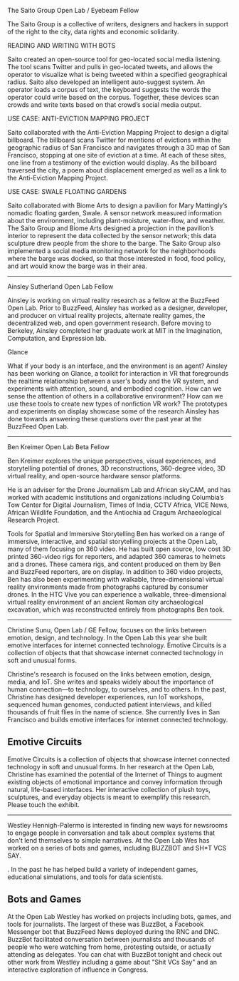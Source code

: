 The Saito Group
Open Lab / Eyebeam Fellow

The Saito Group is a collective of writers, designers and hackers in support of the right to the city, data rights and economic solidarity.

READING AND WRITING WITH BOTS

Saito created an open-source tool for geo-located social media listening. The tool scans Twitter and pulls in geo-located tweets, and allows the operator to visualize what is being tweeted within a specified geographical radius. Saito also developed an intelligent auto-suggest system. An operator loads a corpus of text, the keyboard suggests the words the operator could write based on the corpus. Together, these devices scan crowds and write texts based on that crowd’s social media output.

USE CASE: ANTI-EVICTION MAPPING PROJECT

Saito collaborated with the Anti-Eviction Mapping Project to design a digital billboard. The billboard scans Twitter for mentions of evictions within the geographic radius of San Francisco and navigates through a 3D map of San Francisco, stopping at one site of eviction at a time. At each of these sites, one line from a testimony of the eviction would display. As the billboard traversed the city, a poem about displacement emerged as well as a link to the Anti-Eviction Mapping Project.

USE CASE: SWALE FLOATING GARDENS

Saito collaborated with Biome Arts to design a pavilion for Mary Mattingly’s nomadic floating garden,  Swale. A sensor network measured information about the environment, including plant-moisture, water-flow, and weather. The Saito Group and Biome Arts designed a projection in the pavilion’s interior to represent the data collected by the sensor network; this data sculpture drew people from the shore to the barge. The Saito Group also implemented a social media monitoring network for the neighborhoods where the barge was docked, so that those interested in food, food policy, and art would know the barge was in their area.

-----------------------------------
Ainsley Sutherland
Open Lab Fellow

Ainsley is working on virtual reality research as a fellow at the BuzzFeed Open Lab. Prior to BuzzFeed, Ainsley has worked as a designer, developer, and producer on virtual reality projects, alternate reality games, the decentralized web, and open government research. Before moving to Berkeley, Ainsley completed her graduate work at MIT in the Imagination, Computation, and Expression lab.

Glance

What if your body is an interface, and the environment is an agent? Ainsley has been working on Glance, a toolkit for interaction in VR that foregrounds the realtime relationship between a user's body and the VR system, and experiments with attention, sound, and embodied cognition. How can we sense the attention of others in a collaborative environment? How can we use these tools to create new types of nonfiction VR work? The prototypes and experiments on display showcase some of the research Ainsley has done towards answering these questions over the past year at the BuzzFeed Open Lab.



-----------------------------------
Ben Kreimer
Open Lab Beta Fellow

Ben Kreimer explores the unique perspectives, visual experiences, and storytelling potential of drones, 3D reconstructions, 360-degree video, 3D virtual reality, and open-source hardware sensor platforms.


 He is an adviser for the Drone Journalism Lab and African skyCAM, and has worked with academic institutions and organizations including Columbia’s Tow Center for Digital Journalism, Times of India, CCTV Africa, VICE News, African Wildlife Foundation, and the Antiochia ad Cragum Archaeological Research Project.


Tools for Spatial and Immersive Storytelling
Ben has worked on a range of immersive, interactive, and spatial storytelling projects at the Open Lab, many of them focusing on 360 video. He has built open source, low cost 3D printed 360-video rigs for reporters, and adapted 360 cameras to helmets and a drones. These camera rigs, and content produced on them by Ben and BuzzFeed reporters, are on display. In addition to 360 video projects, Ben has also been experimenting with walkable, three-dimensional virtual reality environments made from photographs captured by consumer drones. In the HTC Vive you can experience a walkable, three-dimensional virtual reality environment of an ancient Roman city archaeological excavation, which was reconstructed entirely from photographs Ben took.



-----------------------------------

Christine Sunu, Open Lab / GE Fellow, focuses on the links between emotion, design, and technology. In the Open Lab this year she built emotive interfaces for internet connected technology. Emotive Circuits is a collection of objects that that showcase internet connected technology in soft and unusual forms.

<p class="lead">Christine's research is focused on the links between emotion, design, media, and IoT. She writes and speaks widely about the importance of human connection—to technology, to ourselves, and to others. In the past, Christine has designed developer experiences, run IoT workshops, sequenced human genomes, conducted patient interviews, and killed thousands of fruit flies in the name of science. She currently lives in San Francisco and builds emotive interfaces for internet connected technology.</p>
<h2 class="featurette-heading">Emotive Circuits</h2>
<p>Emotive Circuits is a collection of objects that showcase internet connected technology in soft and unusual forms. In her research at the Open Lab, Christine has examined the potential of the Internet of Things to augment existing objects of emotional importance and convey information through natural, life-based interfaces. Her interactive collection of plush toys, sculptures, and everyday objects is meant to exemplify this research. Please touch the exhibit.</p>
</div>

-----------------------

Westley Hennigh-Palermo is interested in finding new ways for newsrooms to engage people in conversation and talk about complex systems that don't lend themselves to simple narratives. At the Open Lab Wes has worked on a series of bots and games, including BUZZBOT and SH*T VCS SAY.

. In the past he has helped build a variety of independent games, educational simulations, and tools for data scientists. </p>

  <h2 class="featurette-heading">Bots and Games</h2>
  <p>At the Open Lab Westley has worked on projects including bots, games, and tools for journalists. The largest of these was BuzzBot, a Facebook Messenger bot that BuzzFeed News deployed during the RNC and DNC. BuzzBot facilitated conversation between journalists and thousands of people who were watching from home, protesting outside, or actually attending as delegates. You can chat with BuzzBot tonight and check out other work from Westley including a game about "Shit VCs Say" and an interactive exploration of influence in Congress.</p>
</div>
